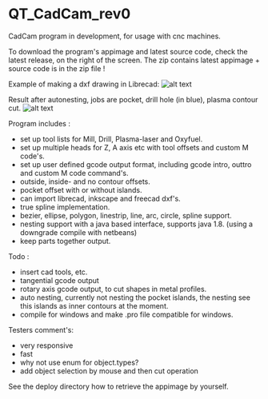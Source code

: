 # QT_CadCam_rev0
CadCam program in development, for usage with cnc machines.

To download the program's appimage and latest source code, check the latest release, on the right of the screen.
The zip contains latest appimage + source code is in the zip file !

Example of making a dxf drawing in Librecad:
![alt text](https://github.com/grotius-cnc/QT_CadCam_rev0/blob/master/librecad_example.png)

Result after autonesting, jobs are pocket, drill hole (in blue), plasma contour cut.
![alt text](https://github.com/grotius-cnc/QT_CadCam_rev0/blob/master/result.png)


Program includes :

- set up tool lists for Mill, Drill, Plasma-laser and Oxyfuel.
- set up multiple heads for Z, A axis etc with tool offsets and custom M code's.
- set up user defined gcode output format, including gcode intro, outtro and custom M code command's.
- outside, inside- and no contour offsets.
- pocket offset with or without islands.
- can import librecad, inkscape and freecad dxf's.
- true spline implementation.
- bezier, ellipse, polygon, linestrip, line, arc, circle, spline support.
- nesting support with a java based interface, supports java 1.8. (using a downgrade compile with netbeans)
- keep parts together output.

Todo :
- insert cad tools, etc.
- tangential gcode output
- rotary axis gcode output, to cut shapes in metal profiles.
- auto nesting, currently not nesting the pocket islands, the nesting see this islands as inner contours at the moment.
- compile for windows and make .pro file compatible for windows.

Testers comment's:
- very responsive
- fast
- why not use enum for object.types?
- add object selection by mouse and then cut operation

See the deploy directory how to retrieve the appimage by yourself.
